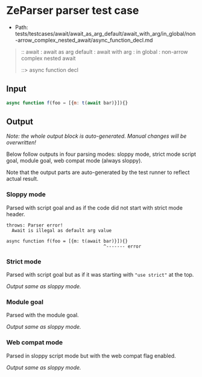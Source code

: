 # ZeParser parser test case

- Path: tests/testcases/await/await_as_arg_default/await_with_arg/in_global/non-arrow_complex_nested_await/async_function_decl.md

> :: await : await as arg default : await with arg : in global : non-arrow complex nested await
>
> ::> async function decl

## Input

`````js
async function f(foo = [{m: t(await bar)}]){}
`````

## Output

_Note: the whole output block is auto-generated. Manual changes will be overwritten!_

Below follow outputs in four parsing modes: sloppy mode, strict mode script goal, module goal, web compat mode (always sloppy).

Note that the output parts are auto-generated by the test runner to reflect actual result.

### Sloppy mode

Parsed with script goal and as if the code did not start with strict mode header.

`````
throws: Parser error!
  Await is illegal as default arg value

async function f(foo = [{m: t(await bar)}]){}
                                    ^------- error
`````

### Strict mode

Parsed with script goal but as if it was starting with `"use strict"` at the top.

_Output same as sloppy mode._

### Module goal

Parsed with the module goal.

_Output same as sloppy mode._

### Web compat mode

Parsed in sloppy script mode but with the web compat flag enabled.

_Output same as sloppy mode._
